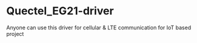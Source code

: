 # Quectel_EG21-driver
Anyone can use this driver for cellular &amp; LTE communication for IoT based project
